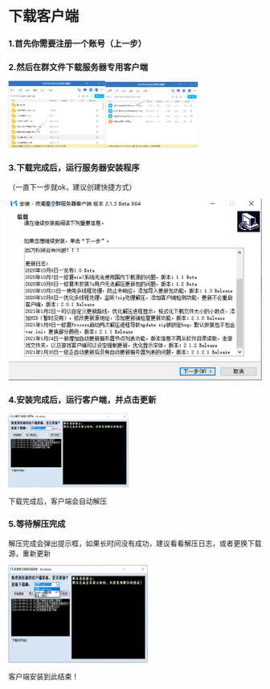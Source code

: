 # 下载客户端

### 1.首先你需要注册一个账号（上一步）

### 2.然后在群文件下载服务器专用客户端

![img](2.assets/clip_image002.png)![img](2.assets/clip_image004.png)

### 3.下载完成后，运行服务器安装程序

（一直下一步就ok，建议创建快捷方式）

![image-20210206154011627](2.assets/image-20210206154011627.png)

 

### 4.安装完成后，运行客户端，并点击更新

 ![img](2.assets/clip_image006.png)

下载完成后，客户端会自动解压

### 5.等待解压完成

解压完成会弹出提示框，如果长时间没有成功，建议看看解压日志，或者更换下载源，重新更新

![img](2.assets/clip_image008.png)

 

客户端安装到此结束！